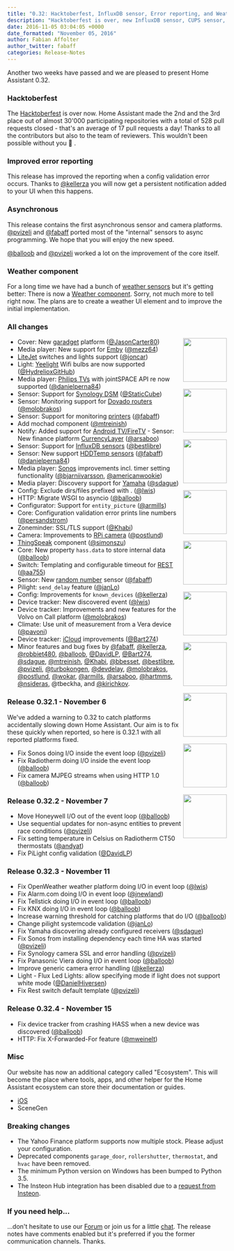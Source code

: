 ```yaml
---
title: "0.32: Hacktoberfest, InfluxDB sensor, Error reporting, and Weather"
description: "Hacktoberfest is over, new InfluxDB sensor, CUPS sensor, and ThingSpeak."
date: 2016-11-05 03:04:05 +0000
date_formatted: "November 05, 2016"
author: Fabian Affolter
author_twitter: fabaff
categories: Release-Notes
---
```



Another two weeks have passed and we are pleased to present Home Assistant 0.32.

### Hacktoberfest
The [Hacktoberfest] is over now. Home Assistant made the 2nd and the 3rd place out of almost 30'000 participating repositories with a total of 528 pull requests closed - that's an average of 17 pull requests a day! Thanks to all the contributors but also to the team of reviewers. This wouldn't been possible without you 👏 .

### Improved error reporting
This release has improved the reporting when a config validation error occurs. Thanks to [@kellerza] you will now get a persistent notification added to your UI when this happens.

### Asynchronous
This release contains the first asynchronous sensor and camera platforms. [@pvizeli] and [@fabaff] ported most of the "internal" sensors to async programming. We hope that you will enjoy the new speed.

[@balloob] and [@pvizeli] worked a lot on the improvement of the core itself.

### Weather component

For a long time we have had a bunch of [weather sensors][weather-sensors] but it's getting better: There is now a [Weather component][weather-component]. Sorry, not much more to tell right now. The plans are to create a weather UI element and to improve the initial implementation.

### All changes

<img src='/images/supported_brands/icloud.png' style='clear: right; margin-left: 5px; border:none; box-shadow: none; float: right; margin-bottom: 16px;' width='100' /><img src='/images/supported_brands/influxdb.png' style='clear: right; margin-left: 5px; border:none; box-shadow: none; float: right; margin-bottom: 16px;' width='100' /><img src='/images/supported_brands/emby.png' style='clear: right; margin-left: 5px; border:none; box-shadow: none; float: right; margin-bottom: 16px;' width='100' /><img src='/images/supported_brands/synology.png' style='clear: right; margin-left: 5px; border:none; box-shadow: none; float: right; margin-bottom: 16px;' width='100' /><img src='/images/supported_brands/garadget.png' style='clear: right; margin-left: 5px; border:none; box-shadow: none; float: right; margin-bottom: 16px;' width='100' /><img src='/images/supported_brands/yeelight.png' style='clear: right; margin-left: 5px; border:none; box-shadow: none; float: right; margin-bottom: 16px;' width='100' /><img src='/images/supported_brands/philips.png' style='clear: right; margin-left: 5px; border:none; box-shadow: none; float: right; margin-bottom: 16px;' width='100' /><img src='/images/supported_brands/nfandroidtv.png' style='clear: right; margin-left: 5px; border:none; box-shadow: none; float: right; margin-bottom: 16px;' width='100' /><img src='/images/supported_brands/currencylayer.png' style='clear: right; margin-left: 5px; border:none; box-shadow: none; float: right; margin-bottom: 16px;' width='100' /><img src='/images/supported_brands/influxdb.png' style='clear: right; margin-left: 5px; border:none; box-shadow: none; float: right; margin-bottom: 16px;' width='100' />

- Cover: New [garadget] platform ([@JasonCarter80])
- Media player: New support for [Emby][emby-media] ([@mezz64])
- [LiteJet][litejet] switches and lights support ([@joncar])
- Light: [Yeelight][yeelight] Wifi bulbs are now supported ([@HydrelioxGitHub])
- Media player: [Philips TVs][philips_player] with jointSPACE API re now supported ([@danielperna84])
- Sensor: Support for [Synology DSM][synologydsm] ([@StaticCube])
- Sensor: Monitoring support for [Dovado routers][dovado-sensor] ([@molobrakos])
- Sensor: Support for monitoring [printers][cups-sensor] ([@fabaff])
- Add mochad component ([@mtreinish])
- Notify: Added support for [Android TV/FireTV](/integrations/nfandroidtv) - Sensor: New finance platform [CurrencyLayer][currencylayer] ([@arsaboo])
- Sensor: Support for [InfluxDB sensors][influx-sensor] ([@bestlibre])
- Sensor: New support [HDDTemp sensors][hddtemp-sensor] ([@fabaff])
([@danielperna84])
- Media player: [Sonos] improvements incl. timer setting functionality ([@bjarniivarsson], [@americanwookie])
- Media player: Discovery support for [Yamaha] ([@sdague])
- Config: Exclude dirs/files prefixed with . ([@lwis])
- HTTP: Migrate WSGI to asyncio ([@balloob])
- Configurator: Support for `entity_picture` ([@armills])
- Core: Configuration validation error prints line numbers ([@persandstrom])
- Zoneminder: SSL/TLS support ([@Khabi])
- Camera: Improvements to [RPi camera][rpi-camera] ([@postlund])
- [ThingSpeak][thingspeak] component ([@simonszu])
- Core: New property `hass.data`  to store internal data ([@balloob])
- Switch: Templating and configurable timeout for [REST][rest-switch] ([@aa755])
- Sensor: New [random number][random-sensor] sensor ([@fabaff])
- Pilight: `send_delay` feature ([@janLo])
- Config: Improvements for `known_devices` ([@kellerza])
- Device tracker: New discovered event ([@lwis])
- Device tracker: Improvements and new features for the Volvo on Call platform ([@molobrakos])
- Climate: Use unit of measurement from a Vera device ([@pavoni])
- Device tracker: [iCloud][icloud] improvements ([@Bart274])
- Minor features and bug fixes by [@fabaff], [@kellerza], [@robbiet480], [@balloob], [@DavidLP], [@Bart274], [@sdague], [@mtreinish], [@Khabi], [@bbesset], [@bestlibre], [@pvizeli], [@turbokongen], [@devdelay], [@molobrakos], [@postlund], [@wokar], [@armills], [@arsaboo], [@hartmms], [@nsideras], @tbeckha, and [@kirichkov].

### Release 0.32.1 - November 6

We've added a warning to 0.32 to catch platforms accidentally slowing down Home Assistant. Our aim is to fix these quickly when reported, so here is 0.32.1 with all reported platforms fixed.

 - Fix Sonos doing I/O inside the event loop ([@pvizeli])
 - Fix Radiotherm doing I/O inside the event loop ([@balloob])
 - Fix camera MJPEG streams when using HTTP 1.0 ([@balloob])

### Release 0.32.2 - November 7

 - Move Honeywell I/O out of the event loop ([@balloob])
 - Use sequential updates for non-async entities to prevent race conditions ([@pvizeli])
 - Fix setting temperature in Celsius on Radiotherm CT50 thermostats ([@andyat])
 - Fix PiLight config validation ([@DavidLP])

### Release 0.32.3 - November 11

 - Fix OpenWeather weather platform doing I/O in event loop ([@lwis])
 - Fix Alarm.com doing I/O in event loop ([@jnewland])
 - Fix Tellstick doing I/O in event loop ([@balloob])
 - Fix KNX doing I/O in event loop ([@balloob])
 - Increase warning threshold for catching platforms that do I/O ([@balloob])
 - Change pilight systemcode validation ([@janLo])
 - Fix Yamaha discovering already configured receivers ([@sdague])
 - Fix Sonos from installing dependency each time HA was started ([@pvizeli])
 - Fix Synology camera SSL and error handling ([@pvizeli])
 - Fix Panasonic Viera doing I/O in event loop ([@balloob])
 - Improve generic camera error handling ([@kellerza])
 - Light - Flux Led Lights: allow specifying mode if light does not support white mode ([@DanielHiversen])
 - Fix Rest switch default template ([@pvizeli])

### Release 0.32.4 - November 15

 - Fix device tracker from crashing HASS when a new device was discovered ([@balloob])
 - HTTP: Fix X-Forwarded-For feature ([@mweinelt])

### Misc

Our website has now an additional category called "Ecosystem". This will become the place where tools, apps, and other helper for the Home Assistant ecosystem can store their documentation or guides.

- [iOS](/ecosystem/ios/)
- SceneGen

### Breaking changes

- The Yahoo Finance platform supports now multiple stock. Please adjust your configuration.
- Deprecated components `garage_door`, `rollershutter`, `thermostat`, and `hvac` have been removed.
- The minimum Python version on Windows has been bumped to Python 3.5.
- The Insteon Hub integration has been disabled due to a [request from Insteon][req-insteon].

### If you need help...

...don't hesitate to use our [Forum](https://community.home-assistant.io/) or join us for a little [chat](https://discord.gg/c5DvZ4e). The release notes have comments enabled but it's preferred if you the former communication channels. Thanks.

[@mweinelt]: https://github.com/mweinelt
[@aa755]: https://github.com/aa755
[@americanwookie]: https://github.com/americanwookie
[@armills]: https://github.com/armills
[@andyat]: https://github.com/andyat
[@arsaboo]: https://github.com/arsaboo
[@balloob]: https://github.com/balloob
[@Bart274]: https://github.com/Bart274
[@bbesset]: https://github.com/bbesset
[@bestlibre]: https://github.com/bestlibre
[@bjarniivarsson]: https://github.com/bjarniivarsson
[@danielperna84]: https://github.com/danielperna84
[@DavidLP]: https://github.com/DavidLP
[@devdelay]: https://github.com/devdelay
[@fabaff]: https://github.com/fabaff
[@hartmms]: https://github.com/hartmms
[@HydrelioxGitHub]: https://github.com/HydrelioxGitHub
[@janLo]: https://github.com/janLo
[@JasonCarter80]: https://github.com/JasonCarter80
[@joncar]: https://github.com/joncar
[@kellerza]: https://github.com/kellerza
[@Khabi]: https://github.com/Khabi
[@kirichkov]: https://github.com/kirichkov
[@lwis]: https://github.com/lwis
[@mezz64]: https://github.com/mezz64
[@molobrakos]: https://github.com/molobrakos
[@mtreinish]:  https://github.com/mtreinish
[@nsideras]: https://github.com/nsideras
[@pavoni]: https://github.com/pavoni
[@persandstrom]: https://github.com/persandstrom
[@postlund]: https://github.com/postlund
[@pvizeli]: https://github.com/pvizeli
[@robbiet480]: https://github.com/robbiet480
[@sdague]: https://github.com/sdague
[@simonszu]: https://github.com/simonszu
[@StaticCube]: https://github.com/StaticCube
[@tchellomello]: https://github.com/tchellomello
[@turbokongen]: https://github.com/turbokongen
[@wokar]: https://github.com/wokar
[@jnewland]: https://github.com/jnewland
[@DanielHiversen]: https://github.com/DanielHiversen

[currencylayer]: /integrations/currencylayer
[mochat]: /integrations/mochat/
[firetv]: /integrations/notify.firetv/
[Yamaha]: /integrations/yamaha
[hddtemp-sensor]: /integrations/hddtemp
[Sonos]: /integrations/sonos
[weather-sensors]: /integrations/#weather
[rpi-camera]: /integrations/rpi_camera
[rest-switch]: /integrations/switch.rest/
[emby-media]: /integrations/emby
[random-sensor]: /integrations/random#sensor
[yeelight]: /integrations/yeelight
[influx-sensor]: /integrations/influxdb#sensor
[weather-component]: /integrations/weather/
[cups-sensor]: /integrations/cups
[litejet]: /integrations/litejet/
[garadget]: /integrations/garadget/
[philips_player]: /integrations/philips_js
[icloud]: /integrations/icloud
[synologydsm]: /integrations/synologydsm
[dovado-sensor]: /integrations/dovado#sensor
[ios]: /ecosystem/ios/
[Hacktoberfest]: https://hacktoberfest.digitalocean.com/
[req-insteon]: https://github.com/home-assistant/home-assistant/issues/3811
[updater]: /blog/2016/10/25/explaining-the-updater/
[thingspeak]: /integrations/thingspeak/
